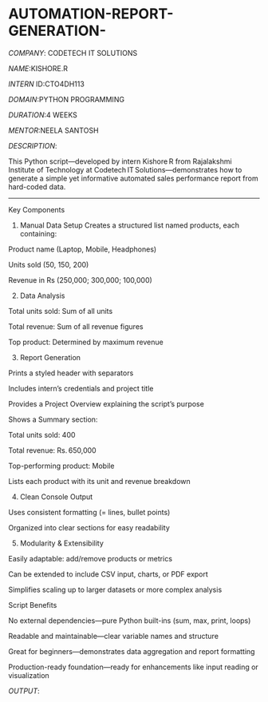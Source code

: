 # AUTOMATION-REPORT-GENERATION-

*COMPANY*: CODETECH IT SOLUTIONS

*NAME*:KISHORE.R

*INTERN* ID:CTO4DH113

*DOMAIN*:PYTHON PROGRAMMING

*DURATION*:4 WEEKS

*MENTOR*:NEELA SANTOSH

*DESCRIPTION*:

This Python script—developed by intern Kishore R from Rajalakshmi Institute of Technology at Codetech IT Solutions—demonstrates how to generate a simple yet informative automated sales performance report from hard-coded data.


---

Key Components

1. Manual Data Setup
Creates a structured list named products, each containing:

Product name (Laptop, Mobile, Headphones)

Units sold (50, 150, 200)

Revenue in Rs (250,000; 300,000; 100,000)


2. Data Analysis

Total units sold: Sum of all units

Total revenue: Sum of all revenue figures

Top product: Determined by maximum revenue


3. Report Generation

Prints a styled header with separators

Includes intern’s credentials and project title

Provides a Project Overview explaining the script’s purpose

Shows a Summary section:

Total units sold: 400

Total revenue: Rs. 650,000

Top-performing product: Mobile


Lists each product with its unit and revenue breakdown


4. Clean Console Output

Uses consistent formatting (= lines, bullet points)

Organized into clear sections for easy readability


5. Modularity & Extensibility

Easily adaptable: add/remove products or metrics

Can be extended to include CSV input, charts, or PDF export

Simplifies scaling up to larger datasets or more complex analysis

 Script Benefits

No external dependencies—pure Python built-ins (sum, max, print, loops)

Readable and maintainable—clear variable names and structure

Great for beginners—demonstrates data aggregation and report formatting

Production-ready foundation—ready for enhancements like input reading or visualization

*OUTPUT*:




